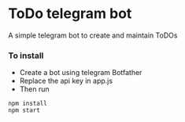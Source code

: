 # ToDo telegram bot

A simple telegram bot to create and maintain ToDOs

### To install
- Create a bot using telegram Botfather
- Replace the api key in app.js
- Then run
```
npm install
npm start
```